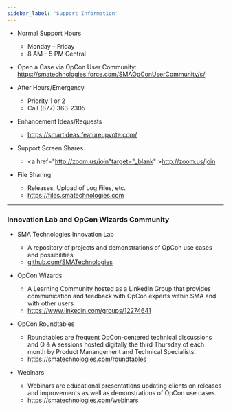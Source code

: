 ```yaml
---
sidebar_label: 'Support Information'
---
```


<!--
<audio controls="controls">
  <source type="audio/mp3" src="audiobasic/SMASupportInformation.mp3"></source>
  <p>Your browser does not support the audio element.</p>
</audio>
-->

* Normal Support Hours  
  * Monday – Friday  
  * 8 AM – 5 PM Central  

* Open a Case via OpCon User Community: <a href="https://smatechnologies.force.com/SMAOpConUserCommunity/s/" target="_blank">https://smatechnologies.force.com/SMAOpConUserCommunity/s/</a>

* After Hours/Emergency  
  * Priority 1 or 2  
  * Call (877) 363-2305  

* Enhancement Ideas/Requests  
  * <a href="https://smartideas.featureupvote.com/" target="_blank">https://smartideas.featureupvote.com/</a>

* Support Screen Shares  
  * <a href="http://zoom.us/join"target="_blank" >http://zoom.us/join</a>

* File Sharing
  * Releases, Upload of Log Files, etc.
  * <a href="https://files.smatechnologies.com" target="_blank">https://files.smatechnologies.com</a>

---

### Innovation Lab and OpCon Wizards Community

* SMA Technologies Innovation Lab
  * A repository of projects and demonstrations of OpCon use cases and possibilities
  * <a href="https://github.com/SMATechnologies" target="_blank">github.com/SMATechnologies</a>

* OpCon Wizards
  * A Learning Community hosted as a LinkedIn Group that provides communication and feedback with OpCon experts within SMA and with other users
  * <a href="https://www.linkedin.com/groups/12274641" target="_blank">https://www.linkedin.com/groups/12274641</a>

* OpCon Roundtables
  * Roundtables are frequent OpCon-centered technical discussions and Q & A sessions hosted digitally the third Thursday of each month by Product Manangement and Technical Specialists.
  * <a href="https://smatechnologies.com/roundtables" target="_blank">https://smatechnologies.com/roundtables</a>

* Webinars
  * Webinars are educational presentations updating clients on releases and improvements as well as demonstrations of OpCon use cases.
  * <a href="https://smatechnologies.com/webinars" target="_blank">https://smatechnologies.com/webinars</a>
